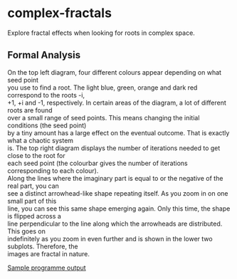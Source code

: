 # complex-fractals
Explore fractal effects when looking for roots in complex space.

## Formal Analysis
On the top left diagram, four different colours appear depending on what seed point \
you use to find a root. The light blue, green, orange and dark red correspond to the roots -i, \
+1, +i and -1, respectively. In certain areas of the diagram, a lot of different roots are found \
over a small range of seed points. This means changing the initial conditions (the seed point) \
by a tiny amount has a large effect on the eventual outcome. That is exactly what a chaotic system \
is. The top right diagram displays the number of iterations needed to get close to the root for \
each seed point (the colourbar gives the number of iterations corresponding to each colour). \
Along the lines where the imaginary part is equal to or the negative of the real part, you can \
see a distinct arrowhead-like shape repeating itself. As you zoom in on one small part of this \
line, you can see this same shape emerging again. Only this time, the shape is flipped across a \
line perpendicular to the line along which the arrowheads are distributed. This goes on \
indefinitely as you zoom in even further and is shown in the lower two subplots. Therefore, the \
images are fractal in nature.

[Sample programme output](complex-fractals/sample_outputs/root_fractals.png)
